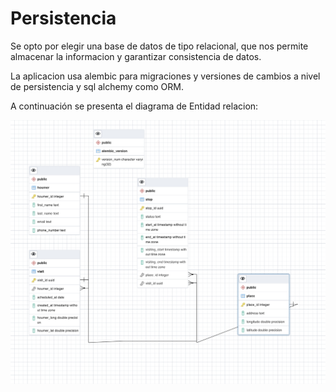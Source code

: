 # Persistencia

Se opto por elegir una base de datos de tipo relacional, que nos permite almacenar la informacion y garantizar consistencia de datos.

La aplicacion usa alembic para migraciones y versiones de cambios a nivel de persistencia y sql alchemy como ORM.

A continuación se presenta el diagrama de Entidad relacion:

![](erd.png)
